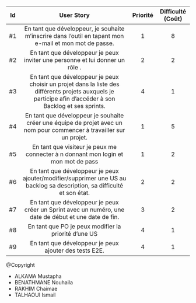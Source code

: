 ﻿
| Id |      User Story      |  Priorité |  Difficulté (Coût) |
|:--:|:----------------------------------------------------------------------------:|:-:|:-:|
| #1 | En tant que développeur, je souhaite m’inscrire dans l’outil en tapant mon e-mail et mon mot de passe. | 1 | 8 |
| #2 | En tant que développeur je peux inviter une personne et lui donner un rôle . | 2 | 2 |
| #3 | En tant que développeur je peux choisir un projet dans la liste des différents projets auxquels je participe afin d’accéder à son Backlog et ses sprints.  | 4 | 1 | 
| #4 | En tant que développeur je souhaite créer une équipe de projet avec un nom pour commencer à travailler sur un projet. | 1 | 5 | 
| #5 | En tant que visiteur je peux me connecter à n donnant mon login et mon mot de pass | 1 | 2 | 
| #6 | En tant que développeur je peux ajouter/modifier/supprimer une US au backlog sa description, sa difficulté et son état. | 2 | 2 | 
| #7 | En tant que développeur je peux créer un Sprint avec un numéro, une date de début et une date de fin.  | 3 | 2 | 
| #8 | En tant que PO je peux modifier la priorité d’une US | 4 | 1 |
| #9 | En tant que développeur je peux ajouter des tests E2E. | 4 | 1 |




 @Copyright

* ALKAMA Mustapha
* BENATHMANE Nouhaila
* RAKHIM Chaimae
* TALHAOUI Ismail
